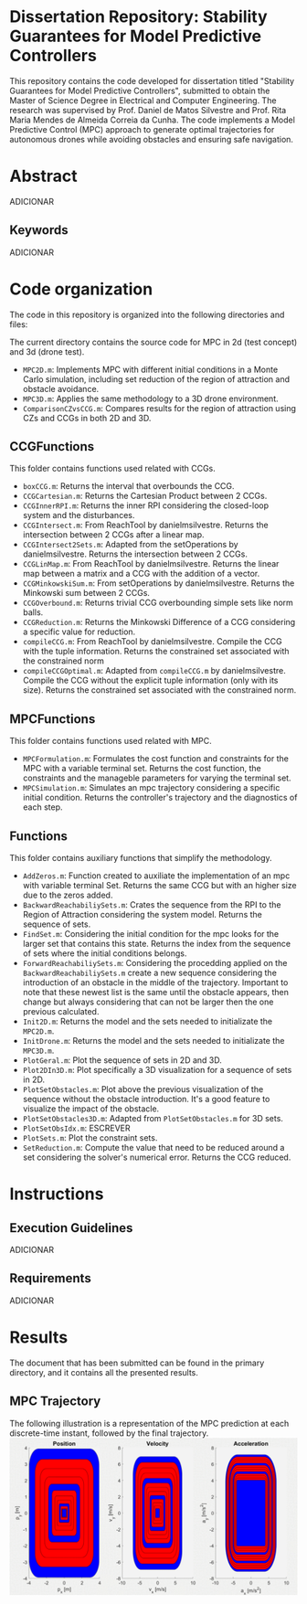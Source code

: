 #  Dissertation Repository: Stability Guarantees for Model Predictive Controllers 
This repository contains the code developed for dissertation titled "Stability Guarantees for Model Predictive Controllers", submitted to obtain the Master of Science Degree in Electrical and Computer Engineering.
The research was supervised by Prof. Daniel de Matos Silvestre and Prof. Rita Maria Mendes de Almeida Correia da Cunha. 
The code implements a Model Predictive Control (MPC) approach to generate optimal trajectories for autonomous drones while avoiding obstacles and ensuring safe navigation.

# Abstract
ADICIONAR

## Keywords 
ADICIONAR

# Code organization
The code in this repository is organized into the following directories and files:

The current directory contains the source code for MPC in 2d (test concept) and 3d (drone test). 
  - `MPC2D.m`: Implements MPC with different initial conditions in a Monte Carlo simulation, including set reduction of the region of attraction and obstacle avoidance.
  - `MPC3D.m`: Applies the same methodology to a 3D drone environment. 
  - `ComparisonCZvsCCG.m`: Compares results for the region of attraction using  CZs and CCGs in both 2D and 3D.

  ## CCGFunctions
  This folder contains functions used related with CCGs.
   - `boxCCG.m`: Returns the interval that overbounds the CCG.
   - `CCGCartesian.m`: Returns the Cartesian Product between 2 CCGs.
   - `CCGInnerRPI.m`: Returns the inner RPI considering the closed-loop system and the disturbances.
   - `CCGIntersect.m`: From ReachTool by danielmsilvestre. Returns the intersection between 2 CCGs after a linear map.
   - `CCGIntersect2Sets.m`: Adapted from the setOperations by danielmsilvestre. Returns the intersection between 2 CCGs.
   - `CCGLinMap.m`: From ReachTool by danielmsilvestre. Returns the linear map between a matrix and a CCG with the addition of a vector.
   - `CCGMinkowskiSum.m`: From setOperations by danielmsilvestre. Returns the Minkowski sum between 2 CCGs.
   - `CCGOverbound.m`: Returns trivial CCG overbounding simple sets like norm balls.
   - `CCGReduction.m`: Returns the Minkowski Difference of a CCG considering a specific value for reduction.
   - `compileCCG.m`: From ReachTool by danielmsilvestre. Compile the CCG with the tuple information. Returns the constrained set associated with the constrained norm
   - `compileCCGOptimal.m`: Adapted from `compileCCG.m` by danielmsilvestre. Compile the CCG without the explicit tuple information (only with its size). Returns the constrained set associated with the constrained norm.

  ## MPCFunctions
  This folder contains functions used related with MPC.
   - `MPCFormulation.m`: Formulates the cost function and constraints for the MPC with a variable terminal set. Returns the cost function, the constraints and the manageble parameters for varying the terminal set.
   - `MPCSimulation.m`: Simulates an mpc trajectory considering a specific initial condition. Returns the controller's trajectory and the diagnostics of each step.

  ## Functions
  This folder contains auxiliary functions that simplify the methodology.
   - `AddZeros.m`: Function created to auxiliate the implementation of an mpc with variable terminal Set. Returns the same CCG but with an higher size due to the zeros added.
   - `BackwardReachabiliySets.m`: Crates the sequence from the RPI to the Region of Attraction considering the system model. Returns the sequence of sets.
   - `FindSet.m`: Considering the initial condition for the mpc looks for the larger set that contains this state. Returns the index from the sequence of sets where the initial conditions belongs.
   - `ForwardReachabiliySets.m`: Considering the procedding applied on the `BackwardReachabiliySets.m` create a new sequence considering the introduction of an obstacle in the middle of the trajectory. Important to note that these newest list is the same until the obstacle appears, then change but always considering that can not be larger then the one previous calculated.
   - `Init2D.m`: Returns the model and the sets needed to initializate the `MPC2D.m`.
   - `InitDrone.m`: Returns the model and the sets needed to initializate the `MPC3D.m`.
   - `PlotGeral.m`: Plot the sequence of sets in 2D and 3D.
   - `Plot2DIn3D.m`: Plot specifically a 3D visualization for a sequence of sets in 2D.
   - `PlotSetObstacles.m`: Plot above the previous visualization of the sequence without the obstacle introduction. It's a good feature to visualize the impact of the obstacle.
   - `PlotSetObstacles3D.m`: Adapted from `PlotSetObstacles.m` for 3D sets.
   - `PlotSetObsIdx.m`: ESCREVER
   - `PlotSets.m`: Plot the constraint sets.
   - `SetReduction.m`: Compute the value that need to be reduced around a set considering the solver's numerical error. Returns the CCG reduced.


# Instructions
## Execution Guidelines

ADICIONAR

## Requirements

ADICIONAR

# Results
The document that has been submitted can be found in the primary directory, and it contains all the presented results.

## MPC Trajectory
The following illustration is a representation of the MPC prediction at each discrete-time instant, followed by the final trajectory.
![](Outputs/mpc_trajectory.gif)